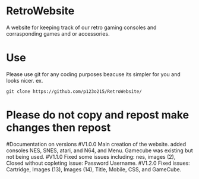 # RetroWebsite
A website for keeping track of our retro gaming consoles and corrasponding games and or accessories.

# Use
Please use git for any coding purposes beacuse its simpler for you and looks nicer.
ex. 
```shell
git clone https://github.com/p123o215/RetroWebsite/
```
# Please do not copy and repost make changes then repost



#Documentation on versions
#V1.0.0
Main creation of the website.
added consoles NES, SNES, atari, and N64, and Menu.
Gamecube was existing but not being used.
#V1.1.0
Fixed some issues including: nes, images (2), 
Closed without copleting issue: Password Username.
#V1.2.0
Fixed issues: Cartridge, Images (13), Images (14), Title, Mobile, CSS, and GameCube.
